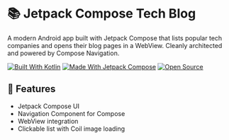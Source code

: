 # 📚 Jetpack Compose Tech Blog

A modern Android app built with Jetpack Compose that lists popular tech companies and opens their blog pages in a WebView. Cleanly architected and powered by Compose Navigation.

[![Built With Kotlin](https://img.shields.io/badge/Built%20with-Kotlin-7f52ff?style=for-the-badge&logo=kotlin&logoColor=white)](https://kotlinlang.org/)
[![Made With Jetpack Compose](https://img.shields.io/badge/Made%20with-Jetpack%20Compose-4285F4?style=for-the-badge&logo=android&logoColor=white)](https://developer.android.com/jetpack/compose)
[![Open Source](https://forthebadge.com/images/badges/open-source.svg)](https://github.com/SrishtiRoy/JetpackComposeTechBlog)



## 🚀 Features

- Jetpack Compose UI
- Navigation Component for Compose
- WebView integration
- Clickable list with Coil image loading


